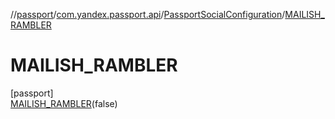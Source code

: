 //[passport](../../../../index.md)/[com.yandex.passport.api](../../index.md)/[PassportSocialConfiguration](../index.md)/[MAILISH_RAMBLER](index.md)

# MAILISH_RAMBLER

[passport]\
[MAILISH_RAMBLER](index.md)(false)
